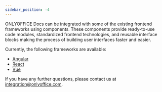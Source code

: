 ```yaml
---
sidebar_position: -4
---
```


ONLYOFFICE Docs can be integrated with some of the existing frontend frameworks using components. These components provide ready-to-use code modules, standardized frontend technologies, and reusable interface blocks making the process of building user interfaces faster and easier.

Currently, the following frameworks are available:

- [Angular](Angular.md)
- [React](React.md)
- [Vue](Vue.md)

If you have any further questions, please contact us at [integration@onlyoffice.com](mailto:integration@onlyoffice.com).
